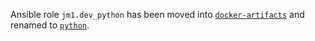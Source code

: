 Ansible role `jm1.dev_python` has been moved into [`docker-artifacts`](https://github.com/JM1/docker-artifacts)
and renamed to [`python`](https://github.com/JM1/docker-artifacts/tree/dist-amd64/.config/roles/python).
